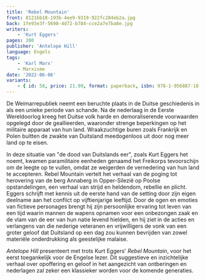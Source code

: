 ```yaml
---
title: 'Rebel Mountain'
front: 8121bb18-193b-4ee9-9319-922fc284eb2a.jpg
back: 1fe93e3f-5698-4d72-b784-cce2a7e7ba8e.jpg
writers:
    - 'Kurt Eggers'
pages: 200
publisher: 'Antelope Hill'
language: Engels
tags:
    - 'Karl Marx'
    - Marxisme
date: '2022-06-06'
variants:
    - { id: 58, price: 21.99, format: paperback, isbn: 978-1-956887-18-1 }
---
```


De Weimarrepubliek neemt een beruchte plaats in de Duitse geschiedenis in als een unieke periode van schande. Na de nederlaag in de Eerste Wereldoorlog kreeg het Duitse volk harde en demoraliserende voorwaarden opgelegd door de geallieerden, waaronder strenge beperkingen op het militaire apparaat van hun land. Wraakzuchtige buren zoals Frankrijk en Polen buitten de zwakte van Duitsland meedogenloos uit door nog meer land op te eisen.
 
In deze situatie van "de dood van Duitslands eer", zoals Kurt Eggers het noemt, kwamen paramilitaire eenheden genaamd het Freikorps tevoorschijn om de leegte op te vullen, omdat ze weigerden de vernedering van hun land te accepteren. Rebel Mountain vertelt het verhaal van de poging tot herovering van de berg Annaberg in Opper-Silezië op Poolse opstandelingen, een verhaal van strijd en heldendom, rebellie en plicht. Eggers schrijft met kennis uit de eerste hand van de setting door zijn eigen deelname aan het conflict op vijftienjarige leeftijd. Door de ogen en emoties van fictieve personages brengt hij zijn persoonlijke ervaring tot leven van een tijd waarin mannen de wapens opnamen voor een onbezongen zaak en de vlam van de eer van hun natie levend hielden, en hij ziet in de acties en verlangens van die nederige veteranen en vrijwilligers de vonk van een groter geloof dat Duitsland op een dag zou kunnen bevrijden van zowel materiële onderdrukking als geestelijke malaise.
 
*Antelope Hill* presenteert met trots Kurt Eggers' *Rebel Mountain*, voor het eerst toegankelijk voor de Engelse lezer. Dit suggestieve en inzichtelijke verhaal over opoffering en geloof in het aangezicht van ontberingen en nederlagen zal zeker een klassieker worden voor de komende generaties.
